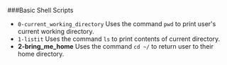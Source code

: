 ###Basic Shell Scripts
- `0-current_working_directory`
	Uses the command `pwd` to print user's current working directory.
- `1-listit`
	Uses the command `ls` to print contents of current directory.
- __2-bring_me_home__
	Uses the command `cd ~/` to return user to their home directory.
